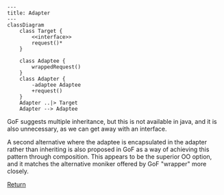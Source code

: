 ```mermaid
---
title: Adapter
---
classDiagram
    class Target {
        <<interface>>
        request()*
    }

    class Adaptee {
        wrappedRequest()
    }
    class Adapter {
        -adaptee Adaptee
        +request()
    }
    Adapter ..|> Target
    Adapter --> Adaptee
```
GoF suggests multiple inheritance, but this is not available in java, and it is also unnecessary, as we can get away 
with an interface.

A second alternative where the adaptee is encapsulated in the adapter rather than inheriting is also proposed in GoF as 
a way of achieving this pattern through composition. This appears to be the superior OO option, and it matches the
alternative moniker offered by GoF "wrapper" more closely.

[Return](../../../../../../../../README.md)